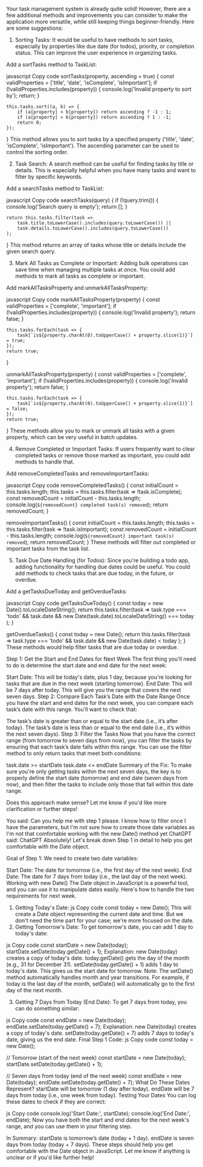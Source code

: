 Your task management system is already quite solid! However, there are a few additional methods and improvements you can consider to make the application more versatile, while still keeping things beginner-friendly. Here are some suggestions:

1. Sorting Tasks:
It would be useful to have methods to sort tasks, especially by properties like due date (for todos), priority, or completion status. This can improve the user experience in organizing tasks.

Add a sortTasks method to TaskList:

javascript
Copy code
sortTasks(property, ascending = true) {
    const validProperties = ['title', 'date', 'isComplete', 'isImportant'];
    if (!validProperties.includes(property)) {
        console.log('Invalid property to sort by');
        return;
    }

    this.tasks.sort((a, b) => {
        if (a[property] < b[property]) return ascending ? -1 : 1;
        if (a[property] > b[property]) return ascending ? 1 : -1;
        return 0;
    });
}
This method allows you to sort tasks by a specified property ('title', 'date', 'isComplete', 'isImportant'). The ascending parameter can be used to control the sorting order.

2. Task Search:
A search method can be useful for finding tasks by title or details. This is especially helpful when you have many tasks and want to filter by specific keywords.

Add a searchTasks method to TaskList:

javascript
Copy code
searchTasks(query) {
    if (!query.trim()) {
        console.log('Search query is empty');
        return [];
    }

    return this.tasks.filter(task =>
        task.title.toLowerCase().includes(query.toLowerCase()) ||
        task.details.toLowerCase().includes(query.toLowerCase())
    );
}
This method returns an array of tasks whose title or details include the given search query.

3. Mark All Tasks as Complete or Important:
Adding bulk operations can save time when managing multiple tasks at once. You could add methods to mark all tasks as complete or important.

Add markAllTasksProperty and unmarkAllTasksProperty:

javascript
Copy code
markAllTasksProperty(property) {
    const validProperties = ['complete', 'important'];
    if (!validProperties.includes(property)) {
        console.log('Invalid property');
        return false;
    }

    this.tasks.forEach(task => {
        task[`is${property.charAt(0).toUpperCase() + property.slice(1)}`] = true;
    });
    return true;
}

unmarkAllTasksProperty(property) {
    const validProperties = ['complete', 'important'];
    if (!validProperties.includes(property)) {
        console.log('Invalid property');
        return false;
    }

    this.tasks.forEach(task => {
        task[`is${property.charAt(0).toUpperCase() + property.slice(1)}`] = false;
    });
    return true;
}
These methods allow you to mark or unmark all tasks with a given property, which can be very useful in batch updates.

4. Remove Completed or Important Tasks:
If users frequently want to clear completed tasks or remove those marked as important, you could add methods to handle that.

Add removeCompletedTasks and removeImportantTasks:

javascript
Copy code
removeCompletedTasks() {
    const initialCount = this.tasks.length;
    this.tasks = this.tasks.filter(task => !task.isComplete);
    const removedCount = initialCount - this.tasks.length;
    console.log(`${removedCount} completed task(s) removed`);
    return removedCount;
}

removeImportantTasks() {
    const initialCount = this.tasks.length;
    this.tasks = this.tasks.filter(task => !task.isImportant);
    const removedCount = initialCount - this.tasks.length;
    console.log(`${removedCount} important task(s) removed`);
    return removedCount;
}
These methods will filter out completed or important tasks from the task list.

5. Task Due Date Handling (for Todos):
Since you're building a todo app, adding functionality for handling due dates could be useful. You could add methods to check tasks that are due today, in the future, or overdue.

Add a getTasksDueToday and getOverdueTasks:

javascript
Copy code
getTasksDueToday() {
    const today = new Date().toLocaleDateString();
    return this.tasks.filter(task =>
        task.type === 'todo' && task.date && new Date(task.date).toLocaleDateString() === today
    );
}

getOverdueTasks() {
    const today = new Date();
    return this.tasks.filter(task =>
        task.type === 'todo' && task.date && new Date(task.date) < today
    );
}
These methods would help filter tasks that are due today or overdue.

Step 1: Get the Start and End Dates for Next Week
The first thing you'll need to do is determine the start date and end date for the next week:

Start Date: This will be today's date, plus 1 day, because you're looking for tasks that are due in the next week (starting tomorrow).
End Date: This will be 7 days after today. This will give you the range that covers the next seven days.
Step 2: Compare Each Task’s Date with the Date Range
Once you have the start and end dates for the next week, you can compare each task’s date with this range. You'll want to check that:

The task’s date is greater than or equal to the start date (i.e., it’s after today).
The task’s date is less than or equal to the end date (i.e., it’s within the next seven days).
Step 3: Filter the Tasks
Now that you have the correct range (from tomorrow to seven days from now), you can filter the tasks by ensuring that each task’s date falls within this range. You can use the filter method to only return tasks that meet both conditions:

task.date >= startDate
task.date <= endDate
Summary of the Fix:
To make sure you're only getting tasks within the next seven days, the key is to properly define the start date (tomorrow) and end date (seven days from now), and then filter the tasks to include only those that fall within this date range.

Does this approach make sense? Let me know if you'd like more clarification or further steps!



You said:
Can you help me with step 1 please. I know how to filter once I have the parameters, but I'm not sure how to create those date variables as I'm not that comfortable working with the new Date() method yet
ChatGPT said:
ChatGPT
Absolutely! Let's break down Step 1 in detail to help you get comfortable with the Date object.

Goal of Step 1:
We need to create two date variables:

Start Date: The date for tomorrow (i.e., the first day of the next week).
End Date: The date for 7 days from today (i.e., the last day of the next week).
Working with new Date()
The Date object in JavaScript is a powerful tool, and you can use it to manipulate dates easily. Here's how to handle the two requirements for next week.

1. Getting Today's Date:
js
Copy code
const today = new Date();
This will create a Date object representing the current date and time. But we don't need the time part for your case; we're more focused on the date.
2. Getting Tomorrow's Date:
To get tomorrow's date, you can add 1 day to today's date:

js
Copy code
const startDate = new Date(today);
startDate.setDate(today.getDate() + 1);
Explanation:
new Date(today) creates a copy of today's date.
today.getDate() gets the day of the month (e.g., 31 for December 31).
setDate(today.getDate() + 1) adds 1 day to today's date.
This gives us the start date for tomorrow.
Note: The setDate() method automatically handles month and year transitions. For example, if today is the last day of the month, setDate() will automatically go to the first day of the next month.

3. Getting 7 Days from Today (End Date):
To get 7 days from today, you can do something similar:

js
Copy code
const endDate = new Date(today);
endDate.setDate(today.getDate() + 7);
Explanation:
new Date(today) creates a copy of today's date.
setDate(today.getDate() + 7) adds 7 days to today's date, giving us the end date.
Final Step 1 Code:
js
Copy code
const today = new Date();

// Tomorrow (start of the next week)
const startDate = new Date(today);
startDate.setDate(today.getDate() + 1);

// Seven days from today (end of the next week)
const endDate = new Date(today);
endDate.setDate(today.getDate() + 7);
What Do These Dates Represent?
startDate will be tomorrow (1 day after today).
endDate will be 7 days from today (i.e., one week from today).
Testing Your Dates
You can log these dates to check if they are correct:

js
Copy code
console.log('Start Date:', startDate);
console.log('End Date:', endDate);
Now you have both the start and end dates for the next week's range, and you can use them in your filtering step.

In Summary:
startDate is tomorrow’s date (today + 1 day).
endDate is seven days from today (today + 7 days).
These steps should help you get comfortable with the Date object in JavaScript. Let me know if anything is unclear or if you'd like further help!



